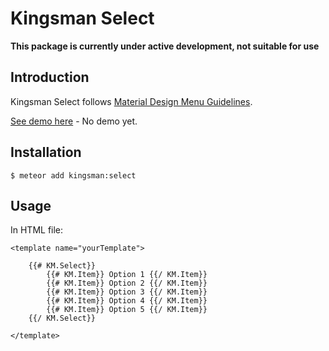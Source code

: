 # Kingsman Select

**This package is currently under active development, not suitable for use**

## Introduction
Kingsman Select follows [Material Design Menu Guidelines](https://www.google.com/design/spec/components/menus.html#menus-behavior).

[See demo here](http://kingsman-select.meteor.com) - No demo yet.

## Installation
```
$ meteor add kingsman:select
```

## Usage
In HTML file:
```
<template name="yourTemplate">

	{{# KM.Select}}
		{{# KM.Item}} Option 1 {{/ KM.Item}}
		{{# KM.Item}} Option 2 {{/ KM.Item}}
		{{# KM.Item}} Option 3 {{/ KM.Item}}
		{{# KM.Item}} Option 4 {{/ KM.Item}}
		{{# KM.Item}} Option 5 {{/ KM.Item}}
	{{/ KM.Select}}
	
</template>
```
